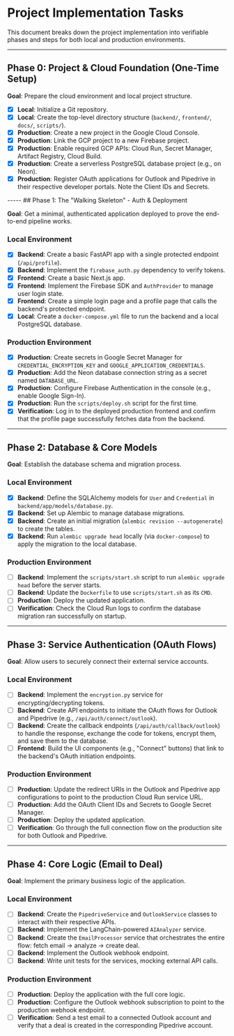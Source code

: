 # Project Implementation Tasks

This document breaks down the project implementation into verifiable phases and steps for both local and production environments.

---

## Phase 0: Project & Cloud Foundation (One-Time Setup)

**Goal**: Prepare the cloud environment and local project structure.

-   [x] **Local**: Initialize a Git repository.
-   [x] **Local**: Create the top-level directory structure (`backend/`, `frontend/`, `docs/`, `scripts/`).
-   [x] **Production**: Create a new project in the Google Cloud Console.
-   [x] **Production**: Link the GCP project to a new Firebase project.
-   [x] **Production**: Enable required GCP APIs: Cloud Run, Secret Manager, Artifact Registry, Cloud Build.
-   [x] **Production**: Create a serverless PostgreSQL database project (e.g., on Neon).
-   [x] **Production**: Register OAuth applications for Outlook and Pipedrive in their respective developer portals. Note the Client IDs and Secrets.

----- ## Phase 1: The "Walking Skeleton" - Auth & Deployment

**Goal**: Get a minimal, authenticated application deployed to prove the end-to-end pipeline works.

### Local Environment

-   [x] **Backend**: Create a basic FastAPI app with a single protected endpoint (`/api/profile`).
-   [x] **Backend**: Implement the `firebase_auth.py` dependency to verify tokens.
-   [x] **Frontend**: Create a basic Next.js app.
-   [x] **Frontend**: Implement the Firebase SDK and `AuthProvider` to manage user login state.
-   [x] **Frontend**: Create a simple login page and a profile page that calls the backend's protected endpoint.
-   [x] **Local**: Create a `docker-compose.yml` file to run the backend and a local PostgreSQL database.

### Production Environment

-   [x] **Production**: Create secrets in Google Secret Manager for `CREDENTIAL_ENCRYPTION_KEY` and `GOOGLE_APPLICATION_CREDENTIALS`.
-   [x] **Production**: Add the Neon database connection string as a secret named `DATABASE_URL`.
-   [x] **Production**: Configure Firebase Authentication in the console (e.g., enable Google Sign-In).
-   [x] **Production**: Run the `scripts/deploy.sh` script for the first time.
-   [x] **Verification**: Log in to the deployed production frontend and confirm that the profile page successfully fetches data from the backend.

---

## Phase 2: Database & Core Models

**Goal**: Establish the database schema and migration process.

### Local Environment

-   [x] **Backend**: Define the SQLAlchemy models for `User` and `Credential` in `backend/app/models/database.py`.
-   [x] **Backend**: Set up Alembic to manage database migrations.
-   [x] **Backend**: Create an initial migration (`alembic revision --autogenerate`) to create the tables.
-   [x] **Backend**: Run `alembic upgrade head` locally (via `docker-compose`) to apply the migration to the local database.

### Production Environment

-   [ ] **Backend**: Implement the `scripts/start.sh` script to run `alembic upgrade head` before the server starts.
-   [ ] **Backend**: Update the `Dockerfile` to use `scripts/start.sh` as its `CMD`.
-   [ ] **Production**: Deploy the updated application.
-   [ ] **Verification**: Check the Cloud Run logs to confirm the database migration ran successfully on startup.

---

## Phase 3: Service Authentication (OAuth Flows)

**Goal**: Allow users to securely connect their external service accounts.

### Local Environment

-   [ ] **Backend**: Implement the `encryption.py` service for encrypting/decrypting tokens.
-   [ ] **Backend**: Create API endpoints to initiate the OAuth flows for Outlook and Pipedrive (e.g., `/api/auth/connect/outlook`).
-   [ ] **Backend**: Create the callback endpoints (`/api/auth/callback/outlook`) to handle the response, exchange the code for tokens, encrypt them, and save them to the database.
-   [ ] **Frontend**: Build the UI components (e.g., "Connect" buttons) that link to the backend's OAuth initiation endpoints.

### Production Environment

-   [ ] **Production**: Update the redirect URIs in the Outlook and Pipedrive app configurations to point to the production Cloud Run service URL.
-   [ ] **Production**: Add the OAuth Client IDs and Secrets to Google Secret Manager.
-   [ ] **Production**: Deploy the updated application.
-   [ ] **Verification**: Go through the full connection flow on the production site for both Outlook and Pipedrive.

---

## Phase 4: Core Logic (Email to Deal)

**Goal**: Implement the primary business logic of the application.

### Local Environment

-   [ ] **Backend**: Create the `PipedriveService` and `OutlookService` classes to interact with their respective APIs.
-   [ ] **Backend**: Implement the LangChain-powered `AIAnalyzer` service.
-   [ ] **Backend**: Create the `EmailProcessor` service that orchestrates the entire flow: fetch email -> analyze -> create deal.
-   [ ] **Backend**: Implement the Outlook webhook endpoint.
-   [ ] **Backend**: Write unit tests for the services, mocking external API calls.

### Production Environment

-   [ ] **Production**: Deploy the application with the full core logic.
-   [ ] **Production**: Configure the Outlook webhook subscription to point to the production webhook endpoint.
-   [ ] **Verification**: Send a test email to a connected Outlook account and verify that a deal is created in the corresponding Pipedrive account.